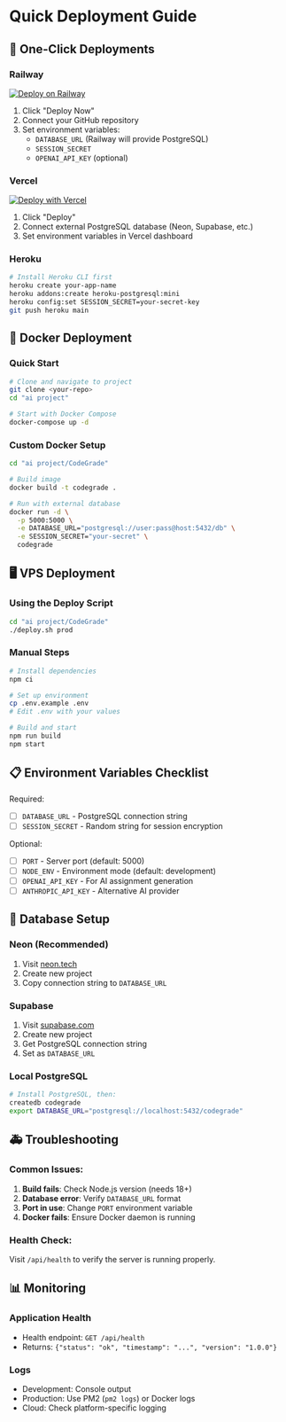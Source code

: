 # Quick Deployment Guide

## 🚀 One-Click Deployments

### Railway
[![Deploy on Railway](https://railway.app/button.svg)](https://railway.app/new/template/your-template)

1. Click "Deploy Now"
2. Connect your GitHub repository
3. Set environment variables:
   - `DATABASE_URL` (Railway will provide PostgreSQL)
   - `SESSION_SECRET`
   - `OPENAI_API_KEY` (optional)

### Vercel
[![Deploy with Vercel](https://vercel.com/button)](https://vercel.com/new/clone?repository-url=https://github.com/your-username/your-repo)

1. Click "Deploy"
2. Connect external PostgreSQL database (Neon, Supabase, etc.)
3. Set environment variables in Vercel dashboard

### Heroku
```bash
# Install Heroku CLI first
heroku create your-app-name
heroku addons:create heroku-postgresql:mini
heroku config:set SESSION_SECRET=your-secret-key
git push heroku main
```

## 🐳 Docker Deployment

### Quick Start
```bash
# Clone and navigate to project
git clone <your-repo>
cd "ai project"

# Start with Docker Compose
docker-compose up -d
```

### Custom Docker Setup
```bash
cd "ai project/CodeGrade"

# Build image
docker build -t codegrade .

# Run with external database
docker run -d \
  -p 5000:5000 \
  -e DATABASE_URL="postgresql://user:pass@host:5432/db" \
  -e SESSION_SECRET="your-secret" \
  codegrade
```

## 🖥️ VPS Deployment

### Using the Deploy Script
```bash
cd "ai project/CodeGrade"
./deploy.sh prod
```

### Manual Steps
```bash
# Install dependencies
npm ci

# Set up environment
cp .env.example .env
# Edit .env with your values

# Build and start
npm run build
npm start
```

## 📋 Environment Variables Checklist

Required:
- [ ] `DATABASE_URL` - PostgreSQL connection string
- [ ] `SESSION_SECRET` - Random string for session encryption

Optional:
- [ ] `PORT` - Server port (default: 5000)
- [ ] `NODE_ENV` - Environment mode (default: development)
- [ ] `OPENAI_API_KEY` - For AI assignment generation
- [ ] `ANTHROPIC_API_KEY` - Alternative AI provider

## 🔧 Database Setup

### Neon (Recommended)
1. Visit [neon.tech](https://neon.tech)
2. Create new project
3. Copy connection string to `DATABASE_URL`

### Supabase
1. Visit [supabase.com](https://supabase.com)
2. Create new project
3. Get PostgreSQL connection string
4. Set as `DATABASE_URL`

### Local PostgreSQL
```bash
# Install PostgreSQL, then:
createdb codegrade
export DATABASE_URL="postgresql://localhost:5432/codegrade"
```

## 🚑 Troubleshooting

### Common Issues:
1. **Build fails**: Check Node.js version (needs 18+)
2. **Database error**: Verify `DATABASE_URL` format
3. **Port in use**: Change `PORT` environment variable
4. **Docker fails**: Ensure Docker daemon is running

### Health Check:
Visit `/api/health` to verify the server is running properly.

## 📊 Monitoring

### Application Health
- Health endpoint: `GET /api/health`
- Returns: `{"status": "ok", "timestamp": "...", "version": "1.0.0"}`

### Logs
- Development: Console output
- Production: Use PM2 (`pm2 logs`) or Docker logs
- Cloud: Check platform-specific logging